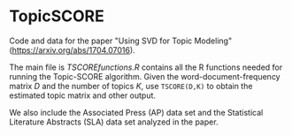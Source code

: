 # TopicSCORE
Code and data for the paper "Using SVD for Topic Modeling" (https://arxiv.org/abs/1704.07016).

The main file is $\textit{TSCOREfunctions.R}$ contains all the R functions needed for running the Topic-SCORE algorithm. Given the word-document-frequency matrix $D$ and the number of topics $K$, use $\texttt{TSCORE(D,K)}$ to obtain the estimated topic matrix and other output.    

We also include the Associated Press (AP) data set and the Statistical Literature Abstracts (SLA) data set analyzed in the paper. 


